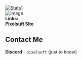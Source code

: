 [![Stats1](https://github-readme-stats.vercel.app/api?username=pixelsuft&show_icons=true&theme=dark)](https://github.com/Pixelsuft/) <br />
![image](https://user-images.githubusercontent.com/68371847/163700030-f8f17b26-1d75-4e0a-a81c-d3f532158cfb.png) <br />
**Links:** <br />
[**Pixelsuft Site**](https://pixelsuft.github.io/) <br />
## Contact Me
**Discord** - `pixelsuft` (just to know)
